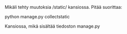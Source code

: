 ﻿Mikäli tehty muutoksia /static/ kansiossa. Pitää suorittaa:

python manage.py collectstatic

Kansiossa, mikä sisältää tiedoston manage.py
